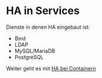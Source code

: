 # HA in Services

Dienste in denen HA eingebaut ist:

- Bind
- LDAP
- MySQL/MariaDB
- PostgreSQL

Weiter geht es mit [HA bei Containern](../13_HA_bei_Containern)

